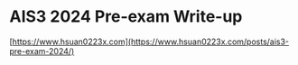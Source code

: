 # AIS3 2024 Pre-exam Write-up
[https://www.hsuan0223x.com](https://www.hsuan0223x.com/posts/ais3-pre-exam-2024/)
